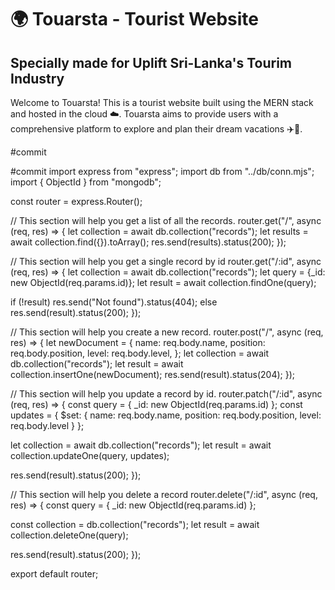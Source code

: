 # 🌍 Touarsta - Tourist Website

## Specially made for Uplift Sri-Lanka's Tourim Industry

Welcome to Touarsta! This is a tourist website built using the MERN stack and hosted in the cloud ☁️. Touarsta aims to provide users with a comprehensive platform to explore and plan their dream vacations ✈️🌴.

#commit

#commit
import express from "express";
import db from "../db/conn.mjs";
import { ObjectId } from "mongodb";

const router = express.Router();

// This section will help you get a list of all the records.
router.get("/", async (req, res) => {
let collection = await db.collection("records");
let results = await collection.find({}).toArray();
res.send(results).status(200);
});

// This section will help you get a single record by id
router.get("/:id", async (req, res) => {
let collection = await db.collection("records");
let query = {\_id: new ObjectId(req.params.id)};
let result = await collection.findOne(query);

if (!result) res.send("Not found").status(404);
else res.send(result).status(200);
});

// This section will help you create a new record.
router.post("/", async (req, res) => {
let newDocument = {
name: req.body.name,
position: req.body.position,
level: req.body.level,
};
let collection = await db.collection("records");
let result = await collection.insertOne(newDocument);
res.send(result).status(204);
});

// This section will help you update a record by id.
router.patch("/:id", async (req, res) => {
const query = { \_id: new ObjectId(req.params.id) };
const updates = {
$set: {
name: req.body.name,
position: req.body.position,
level: req.body.level
}
};

let collection = await db.collection("records");
let result = await collection.updateOne(query, updates);

res.send(result).status(200);
});

// This section will help you delete a record
router.delete("/:id", async (req, res) => {
const query = { \_id: new ObjectId(req.params.id) };

const collection = db.collection("records");
let result = await collection.deleteOne(query);

res.send(result).status(200);
});

export default router;
